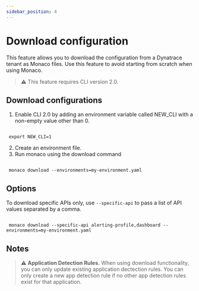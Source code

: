 ```yaml
---
sidebar_position: 4
---
```


# Download configuration

This feature allows you to download the configuration from a Dynatrace tenant as Monaco files. Use this feature to avoid starting from scratch when using Monaco. 

> :warning: This feature requires CLI version 2.0.

## Download configurations


1. Enable CLI 2.0 by adding an environment variable called NEW_CLI with a non-empty value other than 0. 
```shell title="shell"

 export NEW_CLI=1

```
2. Create an environment file.
3. Run monaco using the download command

```shell title="shell"

 monaco download --environments=my-environment.yaml

```

## Options

To download specific APIs only, use `--specific-api` to pass a list of API values separated by a comma. 

```shell title="shell"

 monaco download --specific-api alerting-profile,dashboard --environments=my-environment.yaml

```

## Notes

> :warning: **Application Detection Rules.** When using download functionality, you can only update existing application dectection rules. You can only create a new app detection rule if no other app detection rules exist for that application.
